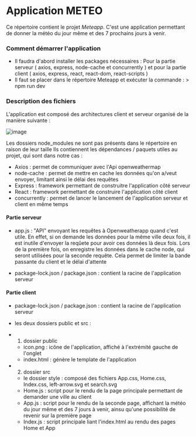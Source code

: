 # Application METEO



Ce répertoire contient le projet *Meteapp*.
C'est une application permettant de donner la météo du jour même et des 7 prochains jours à venir.

### Comment démarrer l'application

- Il faudra d'abord installer les packages nécessaires : Pour la partie serveur ( axios, express, node-cache et concurrently ) et pour la partie client ( axios, express, react, react-dom, react-scripts )
- Il faut se placer dans le répertoire Meteapp et exécuter la commande : > npm run dev


 ### Description des fichiers
 
L'application est composé des architectures client et serveur organisé de la manière suivante :

![image](https://user-images.githubusercontent.com/91456594/167903136-dd760bbd-0b15-4280-a7d1-b5a9744d0f36.png)

 

 
 Les dossiers node_modules ne sont pas présents dans le répertoire en raison de leur taille
 Ils contiennent les dépendances / paquets utiles au projet, qui sont dans notre cas :
 - Axios :  permet de communiquer avec l'Api openweathermap
 - node-cache : permet de mettre en cache les données qu'on a/veut envoyer, limitant ainsi le délai des requêtes
 - Express : framework permettant de construitre l'application côté serveur
 - React : framework permettant de construire l'application côté client
 - concurrently : permet de lancer le lancement de l'application serveur et client en même temps
 
 #### Partie serveur 
 
 - app.js : "API" envoyant les requêtes à Openweatherapp quand c'est utile. En effet, si on demande les données pour la même ville deux fois, il est inutile d'envoyer la reqûete pour avoir ces données là deux fois. Lors de la première fois, on enregistre les données dans le cache node, qui seront utilisées pour la seconde requête. Cela permet de limiter la bande passante du client et le délai d'attente

 - package-lock.json / package.json : contient la racine de l'application serveur

#### Partie client

- package-lock.json / package.json : contient la racine de l'application serveur
- les deux dossiers public et src :

- 1. dossier public 

  - icon.png : icône de l'application, affiché à l'extrémité gauche de l'onglet
  - index.html : génère le template de l'application

- 2. dossier src

  - le dossier style : composé des fichiers App.css, Home.css, Index.css, left-arrow.svg et search.svg
  - Home.js : script pour le rendu de la page principale permettant de demander une ville au client
  - App.js : script pour le rendu de la seconde page, affichant la météo du jour même et des 7 jours à venir, ainsu qu'une possibilité de revenir sur la première page
  - Index.js : script principale liant l'index.html au rendu des pages Home et App
